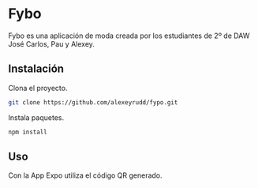 # Fybo

Fybo es una aplicación de moda creada por los estudiantes de 2º de DAW José Carlos, Pau y Alexey.

## Instalación

Clona el proyecto.

```bash
git clone https://github.com/alexeyrudd/fypo.git
```

Instala paquetes.

```bash
npm install
```

## Uso


Con la App Expo utiliza el código QR generado.
